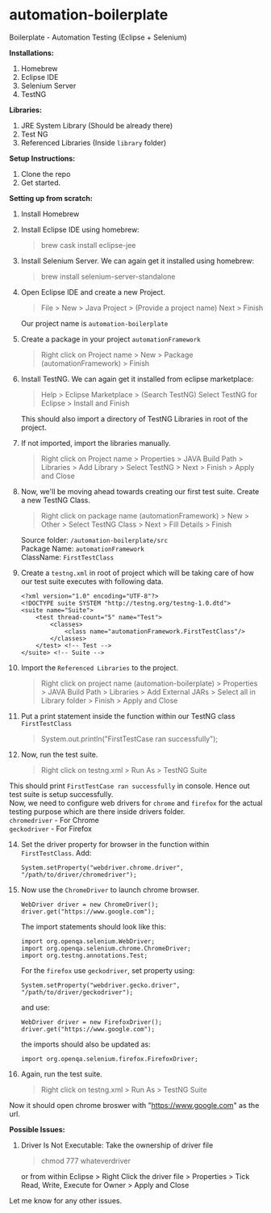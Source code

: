 # automation-boilerplate
Boilerplate - Automation Testing (Eclipse + Selenium)

**Installations:**
1. Homebrew
2. Eclipse IDE
3. Selenium Server
4. TestNG


**Libraries:**
1. JRE System Library (Should be already there)
2. Test NG
3. Referenced Libraries (Inside `library` folder)


**Setup Instructions:**
1. Clone the repo
2. Get started.
	
**Setting up from scratch:**
1. Install Homebrew

2. Install Eclipse IDE using homebrew:
	> brew cask install eclipse-jee

3. Install Selenium Server. We can again get it installed using homebrew:
	> brew install selenium-server-standalone

4. Open Eclipse IDE and create a new Project.
	> File > New > Java Project > (Provide a project name) Next > Finish

	Our project name is `automation-boilerplate`

5. Create a package in your project `automationFramework`
	> Right click on Project name > New > Package (automationFramework) > Finish

6. Install TestNG. We can again get it installed from eclipse marketplace:
	> Help > Eclipse Marketplace > (Search TestNG) Select TestNG for Eclipse > Install and Finish

	This should also import a directory of TestNG Libraries in root of the project.

7. If not imported, import the libraries manually.
	> Right click on Project name > Properties > JAVA Build Path > Libraries > Add Library > Select TestNG > Next > Finish > Apply and Close

8. Now, we'll be moving ahead towards creating our first test suite. Create a new TestNG Class.
	> Right click on package name (automationFramework) > New > Other > Select TestNG Class > Next > Fill Details > Finish
	
	Source folder: `/automation-boilerplate/src`  
	Package Name: `automationFramework`  
	ClassName: `FirstTestClass`  

9. Create a `testng.xml` in root of project which will be taking care of how our test suite executes with following data.
	```
	<?xml version="1.0" encoding="UTF-8"?>
	<!DOCTYPE suite SYSTEM "http://testng.org/testng-1.0.dtd">
	<suite name="Suite">
		<test thread-count="5" name="Test">
			<classes>
				<class name="automationFramework.FirstTestClass"/>
			</classes>
		</test> <!-- Test -->
	</suite> <!-- Suite -->
	```

10. Import the `Referenced Libraries` to the project.
	> Right click on project name (automation-boilerplate) > Properties > JAVA Build Path > Libraries > Add External JARs > Select all in Library folder > Finish > Apply and Close

11. Put a print statement inside the function within our TestNG class `FirstTestClass`
	> System.out.println("FirstTestCase ran successfully");

12. Now, run the test suite.
	> Right click on testng.xml > Run As > TestNG Suite

This should print `FirstTestCase ran successfully` in console. Hence out test suite is setup successfully.  
Now, we need to configure web drivers for `chrome` and `firefox` for the actual testing purpose which are there inside drivers folder.  
	`chromedriver` - For Chrome  
	`geckodriver` - For Firefox  

14. Set the driver property for browser in the function within `FirstTestClass`. Add:
	```
	System.setProperty("webdriver.chrome.driver", "/path/to/driver/chromedriver");
	```

15. Now use the `ChromeDriver` to launch chrome browser.
	```
	WebDriver driver = new ChromeDriver();
	driver.get("https://www.google.com");
	```

	The import statements should look like this:
	```
	import org.openqa.selenium.WebDriver;
	import org.openqa.selenium.chrome.ChromeDriver;
	import org.testng.annotations.Test;
	```

	For the `firefox` use `geckodriver`, set property using:
	```
	System.setProperty("webdriver.gecko.driver", "/path/to/driver/geckodriver");
	```

	and use:
	```
	WebDriver driver = new FirefoxDriver();
	driver.get("https://www.google.com");
	```

	the imports should also be updated as:
	```
	import org.openqa.selenium.firefox.FirefoxDriver;
	```

16. Again, run the test suite.
	> Right click on testng.xml > Run As > TestNG Suite

Now it should open chrome broswer with "https://www.google.com" as the url.
		
**Possible Issues:**
1. Driver Is Not Executable:
	Take the ownership of driver file
	> chmod 777 whateverdriver

	or from within Eclipse
		> Right Click the driver file > Properties > Tick Read, Write, Execute for Owner > Apply and Close
		
Let me know for any other issues.
